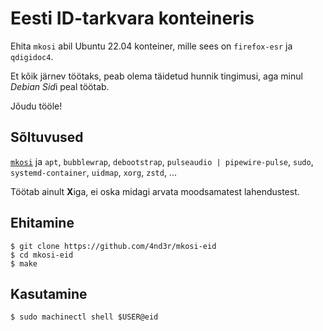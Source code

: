 # Eesti ID-tarkvara konteineris

Ehita `mkosi` abil Ubuntu 22.04 konteiner, mille sees on `firefox-esr` ja `qdigidoc4`.

Et kõik järnev töötaks, peab olema täidetud hunnik tingimusi, aga minul *Debian Sid*i peal töötab.

Jõudu tööle!

## Sõltuvused

[`mkosi`](https://github.com/systemd/mkosi) ja
`apt`,
`bubblewrap`,
`debootstrap`,
`pulseaudio | pipewire-pulse`,
`sudo`,
`systemd-container`,
`uidmap`,
`xorg`,
`zstd`,
...

Töötab ainult **X**iga, ei oska midagi arvata moodsamatest lahendustest.

## Ehitamine

```
$ git clone https://github.com/4nd3r/mkosi-eid
$ cd mkosi-eid
$ make
```

## Kasutamine

```
$ sudo machinectl shell $USER@eid
```
